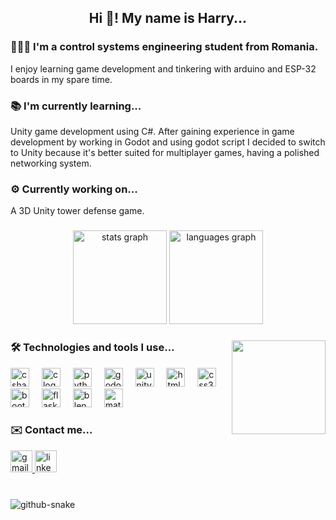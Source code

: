 <h2 align="center">Hi 👋! My name is Harry...</h2>
<h3>👷🏻‍♂️ I'm a control systems engineering student from Romania.</h3>

<p>I enjoy learning game development and tinkering with arduino and ESP-32 boards in my spare time.</p>

<h3>📚 I'm currently learning...</h3>
<p>Unity game development using C#. After gaining experience in game development by working in Godot and using 
godot script I decided to switch to Unity because it's better suited for multiplayer games, having
a polished networking system.</p>

<h3>⚙️ Currently working on...</h3>
A 3D Unity tower defense game.

###

<div align="center">
  <img src="https://github-readme-stats.vercel.app/api?username=Spider-999&hide_title=false&hide_rank=false&show_icons=true&include_all_commits=true&count_private=true&disable_animations=false&theme=dracula&locale=en&hide_border=false" height="150" alt="stats graph"  />
  <img src="https://github-readme-stats.vercel.app/api/top-langs?username=Spider-999&locale=en&hide_title=false&layout=compact&card_width=320&langs_count=5&theme=dracula&hide_border=false" height="150" alt="languages graph"  />
</div>

###

<img align="right" height="150" src="https://media0.giphy.com/media/v1.Y2lkPTc5MGI3NjExcnYzaXZrYzUyam9wOW5nMXZpa3E0NnRwZmJwbnBidDZpZXF0N2lheSZlcD12MV9pbnRlcm5hbF9naWZfYnlfaWQmY3Q9Zw/vmQAsNXEgvItJxpgL4/giphy.gif"  />

### 🛠️ Technologies and tools I use...

<div align="left">
  <img src="https://cdn.jsdelivr.net/gh/devicons/devicon/icons/csharp/csharp-original.svg" height="30" alt="csharp logo"  />
  <img width="12" />
  <img src="https://cdn.jsdelivr.net/gh/devicons/devicon/icons/c/c-original.svg" height="30" alt="c logo"  />
  <img width="12" />
  <img src="https://cdn.jsdelivr.net/gh/devicons/devicon/icons/python/python-original.svg" height="30" alt="python logo"  />
  <img width="12" />
  <img src="https://cdn.jsdelivr.net/gh/devicons/devicon/icons/godot/godot-original.svg" height="30" alt="godot logo"  />
  <img width="12" />
  <img src="https://skillicons.dev/icons?i=unity" height="30" alt="unity logo"  />
  <img width="12" />
  <img src="https://cdn.jsdelivr.net/gh/devicons/devicon/icons/html5/html5-original.svg" height="30" alt="html5 logo"  />
  <img width="12" />
  <img src="https://cdn.jsdelivr.net/gh/devicons/devicon/icons/css3/css3-original.svg" height="30" alt="css3 logo"  />
  <img width="12" />
  <img src="https://cdn.jsdelivr.net/gh/devicons/devicon/icons/bootstrap/bootstrap-original.svg" height="30" alt="bootstrap logo"  />
  <img width="12" />
  <img src="https://cdn.jsdelivr.net/gh/devicons/devicon/icons/flask/flask-original.svg" height="30" alt="flask logo"  />
  <img width="12" />
  <img src="https://cdn.jsdelivr.net/gh/devicons/devicon/icons/blender/blender-original.svg" height="30" alt="blender logo"  />
  <img width="12" />
  <img src="https://cdn.jsdelivr.net/gh/devicons/devicon/icons/matlab/matlab-original.svg" height="30" alt="matlab logo"  />
</div>

### ✉️ Contact me...

<div align="left">
  <a href="mailto:harypatrascu.1@gmail.com">
  <img src="https://img.shields.io/static/v1?message=Gmail&logo=gmail&label=&color=D14836&logoColor=white&labelColor=&style=for-the-badge" height="35" alt="gmail logo" />
  </a>
  <a href="https://www.linkedin.com/in/patrascu-hary-9293b5286/">
  <img src="https://img.shields.io/static/v1?message=LinkedIn&logo=linkedin&label=&color=0077B5&logoColor=white&labelColor=&style=for-the-badge" height="35" alt="linkedin logo" />
  </a>
</div>

###

<br clear="both">
<source media="(prefers-color-scheme: dark)" srcset="https://github.com/Spider-999/Spider-999/output/github-snake-dark.svg" />
<source media="(prefers-color-scheme: light)" srcset="https://github.com/Spider-999/Spider-999/output/github-snake.svg" />
<img alt="github-snake" src="https://raw.githubusercontent.com/Spider-999/Spider-999/output/github-snake-dark.svg" />

###
